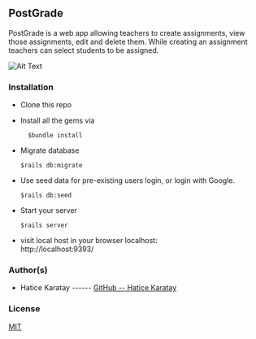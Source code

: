 ## PostGrade
PostGrade is a web app allowing teachers to create assignments, view those assignments, edit and delete them. While creating an assignment teachers can select students to be assigned.

![Alt Text](app/assets/images/postgrade.gif)



### Installation
* Clone this repo

* Install all the gems via 
   ``` 
     $bundle install
   ```
 * Migrate database
    ```
    $rails db:migrate
   ```
 * Use seed data for pre-existing users login, or login with Google. 
     ```
    $rails db:seed
    ```
 * Start your server
     ```
    $rails server
   ```
 * visit local host in your browser localhost:    
   http://localhost:9393/

### Author(s)
* Hatice Karatay ------ [GitHub -- Hatice Karatay](https://github.com/haticekaratay)
### License 
[MIT](https://github.com/haticekaratay/post-grade/blob/main/LICENSE)
